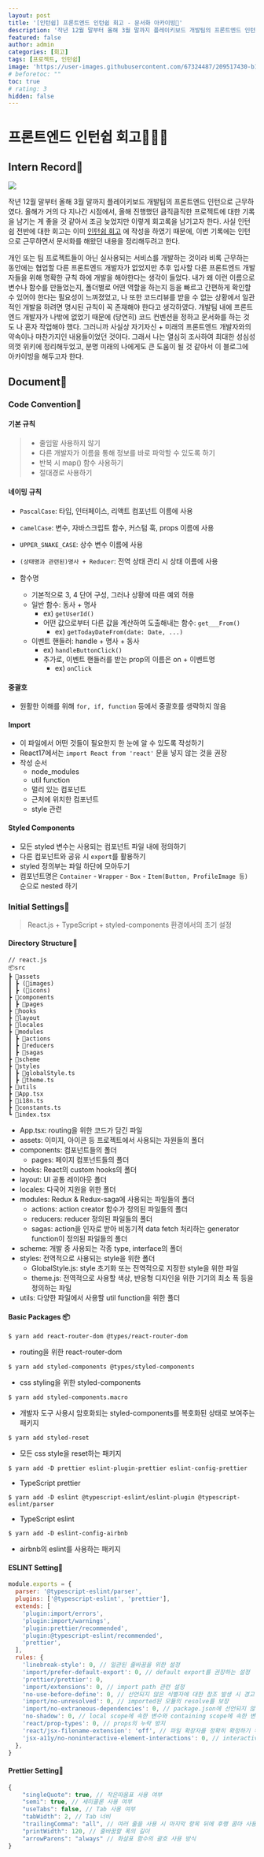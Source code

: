 ```yaml
---
layout: post
title: '[인턴쉽] 프론트엔드 인턴쉽 회고 - 문서화 아카이빙📃'
description: '작년 12월 말부터 올해 3월 말까지 플레이키보드 개발팀의 프론트엔드 인턴으로 근무하였다. 올해가 거의 다 지나간 시점에서, 올해 진행했던 큼직큼직한 프로젝트에 대한 기록을 남기는 게 좋을 것 같아서 조금 늦었지만 이렇게 회고록을 남기고자 한다.'
featured: false
author: admin
categories: [회고]
tags: [프로젝트, 인턴쉽]
image: 'https://user-images.githubusercontent.com/67324487/209517430-b1f9c34d-906e-432c-922e-6c40afbbddeb.png'
# beforetoc: ""
toc: true
# rating: 3
hidden: false
---
```


# 프론트엔드 인턴쉽 회고👩🏻‍💻

## Intern Record📼

![](https://user-images.githubusercontent.com/67324487/210038130-5334ca77-bda7-41c1-a494-2086e0328d83.jpg)

작년 12월 말부터 올해 3월 말까지 플레이키보드 개발팀의 프론트엔드 인턴으로 근무하였다. 올해가 거의 다 지나간 시점에서, 올해 진행했던 큼직큼직한 프로젝트에 대한 기록을 남기는 게 좋을 것 같아서 조금 늦었지만 이렇게 회고록을 남기고자 한다. 사실 인턴쉽 전반에 대한 회고는 이미 [인턴쉽 회고](https://bit.ly/playkeyboard-internship-review) 에 작성을 하였기 때문에, 이번 기록에는 인턴으로 근무하면서 문서화를 해왔던 내용을 정리해두려고 한다.

개인 또는 팀 프로젝트들이 아닌 실사용되는 서비스를 개발하는 것이라 비록 근무하는 동안에는 협업할 다른 프론트엔드 개발자가 없었지만 추후 입사할 다른 프론트엔드 개발자들을 위해 명확한 규칙 하에 개발을 해야한다는 생각이 들었다. 내가 왜 이런 이름으로 변수나 함수를 만들었는지, 폴더별로 어떤 역할을 하는지 등을 빠르고 간편하게 확인할 수 있어야 한다는 필요성이 느껴졌었고, 나 또한 코드리뷰를 받을 수 없는 상황에서 일관적인 개발을 하려면 명시된 규칙이 꼭 존재해야 한다고 생각하였다. 개발팀 내에 프론트엔드 개발자가 나밖에 없었기 때문에 (당연히) 코드 컨벤션을 정하고 문서화를 하는 것도 나 혼자 작업해야 했다. 그러니까 사실상 자기자신 + 미래의 프론트엔드 개발자와의 약속이나 마찬가지인 내용들이었던 것이다. 그래서 나는 열심히 조사하여 최대한 성심성의껏 위키에 정리해두었고, 분명 미래의 나에게도 큰 도움이 될 것 같아서 이 블로그에 아카이빙을 해두고자 한다.

## Document📄

### Code Convention🔐

#### 기본 규칙

> - 줄임말 사용하지 않기
> - 다른 개발자가 이름을 통해 정보를 바로 파악할 수 있도록 하기
> - 반복 시 map() 함수 사용하기
> - 절대경로 사용하기

#### 네이밍 규칙

- `PascalCase`: 타입, 인터페이스, 리액트 컴포넌트 이름에 사용
- `camelCase`: 변수, 자바스크립트 함수, 커스텀 훅, props 이름에 사용
- `UPPER_SNAKE_CASE`: 상수 변수 이름에 사용
- `(상태명과 관련된)명사 + Reducer`: 전역 상태 관리 시 상태 이름에 사용

- 함수명
  - 기본적으로 3, 4 단어 구성, 그러나 상황에 따른 예외 허용
  - 일반 함수: 동사 + 명사
    - ex) `getUserId()`
    - 어떤 값으로부터 다른 값을 계산하여 도출해내는 함수: `get___From()`
      - ex) `getTodayDateFrom(date: Date, ...)`
  - 이벤트 핸들러: handle + 명사 + 동사
    - ex) `handleButtonClick()`
    - 추가로, 이벤트 핸들러를 받는 prop의 이름은 on + 이벤트명
      - ex) `onClick`

#### 중괄호

- 원활한 이해를 위해 `for, if, function` 등에서 중괄호를 생략하지 않음

#### Import

- 이 파일에서 어떤 것들이 필요한지 한 눈에 알 수 있도록 작성하기
- React17에서는 `import React from 'react'` 문을 넣지 않는 것을 권장
- 작성 순서
  - node_modules
  - util function
  - 멀리 있는 컴포넌트
  - 근처에 위치한 컴포넌트
  - style 관련

#### Styled Components

- 모든 styled 변수는 사용되는 컴포넌트 파일 내에 정의하기
- 다른 컴포넌트와 공유 시 `export`를 활용하기
- styled 정의부는 파일 하단에 모아두기
- 컴포넌트명은 `Container` - `Wrapper` - `Box` - `Item(Button, ProfileImage 등)` 순으로 nested 하기

### Initial Settings🧱

> React.js + TypeScript + styled-components 환경에서의 초기 설정

#### Directory Structure📂

```
// react.js
📦src
┣ 📂assets
┃ ┣ (📂images)
┃ ┣ (📂icons)
┣ 📂components
┃ ┣ 📂pages
┣ 📂hooks
┣ 📂layout
┣ 📂locales
┣ 📂modules
┃ ┣ 📂actions
┃ ┣ 📂reducers
┃ ┣ 📂sagas
┣ 📂scheme
┣ 📂styles
┃ ┣ 📜globalStyle.ts
┃ ┣ 📜theme.ts
┣ 📂utils
┣ 📜App.tsx
┣ 📜i18n.ts
┣ 📜constants.ts
┗ 📜index.tsx
```

- App.tsx: routing을 위한 코드가 담긴 파일
- assets: 이미지, 아이콘 등 프로젝트에서 사용되는 자원들의 폴더
- components: 컴포넌트들의 폴더
  - pages: 페이지 컴포넌트들의 폴더
- hooks: React의 custom hooks의 폴더
- layout: UI 공통 레이아웃 폴더
- locales: 다국어 지원을 위한 폴더
- modules: Redux & Redux-saga에 사용되는 파일들의 폴더
  - actions: action creator 함수가 정의된 파일들의 폴더
  - reducers: reducer 정의된 파일들의 폴더
  - sagas: action을 인자로 받아 비동기적 data fetch 처리하는 generator function이 정의된 파일들의 폴더
- scheme: 개발 중 사용되는 각종 type, interface의 폴더
- styles: 전역적으로 사용되는 style을 위한 폴더
  - GlobalStyle.js: style 초기화 또는 전역적으로 지정한 style을 위한 파일
  - theme.js: 전역적으로 사용할 색상, 반응형 디자인을 위한 기기의 최소 폭 등을 정의하는 파일
- utils: 다양한 파일에서 사용할 util function을 위한 폴더

#### Basic Packages 📦

`$ yarn add react-router-dom @types/react-router-dom`

- routing을 위한 react-router-dom

`$ yarn add styled-components @types/styled-components`

- css styling을 위한 styled-components

`$ yarn add styled-components.macro`

- 개발자 도구 사용시 암호화되는 styled-components를 복호화된 상태로 보여주는 패키지

`$ yarn add styled-reset`

- 모든 css style을 reset하는 패키지

`$ yarn add -D prettier eslint-plugin-prettier eslint-config-prettier`

- TypeScript prettier

`$ yarn add -D eslint @typescript-eslint/eslint-plugin @typescript-eslint/parser`

- TypeScript eslint

`$ yarn add -D eslint-config-airbnb`

- airbnb의 eslint를 사용하는 패키지

#### ESLINT Setting💎

```jsx
module.exports = {
  parser: '@typescript-eslint/parser',
  plugins: ['@typescript-eslint', 'prettier'],
  extends: [
    'plugin:import/errors',
    'plugin:import/warnings',
    'plugin:prettier/recommended',
    'plugin:@typescript-eslint/recommended',
    'prettier',
  ],
  rules: {
    'linebreak-style': 0, // 일관된 줄바꿈을 위한 설정
    'import/prefer-default-export': 0, // default export를 권장하는 설정
    'prettier/prettier': 0,
    'import/extensions': 0, // import path 관련 설정
    'no-use-before-define': 0, // 선언되지 않은 식별자에 대한 참조 발생 시 경고
    'import/no-unresolved': 0, // imported된 모듈의 resolve를 보장
    'import/no-extraneous-dependencies': 0, // package.json에 선언되지 않은 외부 모듈을 import 해오는 것을 금지
    'no-shadow': 0, // local scope에 속한 변수와 containing scope에 속한 변수가 같은 이름을 가질 때 발생하는 shadowing(혼란 발생, global 변수로의 접근이 불가능) 방지, shadowed된 변수 사용 금지
    'react/prop-types': 0, // props의 누락 방지
    'react/jsx-filename-extension': 'off', // 파일 확장자를 정확히 확정하기 위한 설정
    'jsx-a11y/no-noninteractive-element-interactions': 0, // interactive하지 않은 element에 이벤트 핸들러를 지원하지 않음
  },
}
```

#### Prettier Setting🔮

```jsx
{
	"singleQuote": true, // 작은따옴표 사용 여부
	"semi": true, // 세미콜론 사용 여부
	"useTabs": false, // Tab 사용 여부
	"tabWidth": 2, // Tab 너비
	"trailingComma": "all", // 여러 줄을 사용 시 마지막 항목 뒤에 후행 콤마 사용 여부
	"printWidth": 120, // 줄바꿈할 폭의 길이
	"arrowParens": "always" // 화살표 함수의 괄호 사용 방식
}
```
